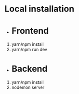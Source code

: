 # Local installation

* # Frontend
1) yarn/npm install
2) yarn/npm run dev

* # Backend
1) yarn/npm install
2) nodemon server
